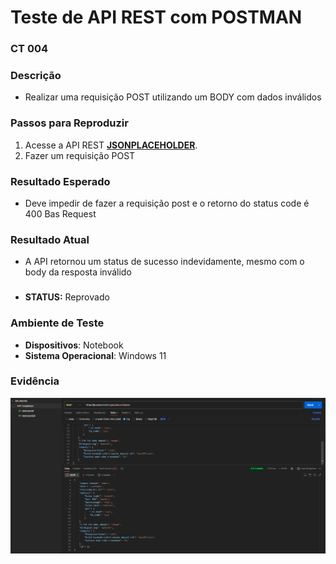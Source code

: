 
# Teste de API REST com POSTMAN

### CT 004

### Descrição  
- Realizar uma requisição POST utilizando um BODY com dados inválidos

### Passos para Reproduzir  
1. Acesse a API REST **[JSONPLACEHOLDER](https://jsonplaceholder.typicode.com)**.  
2. Fazer um requisição POST  

### Resultado Esperado  
- Deve impedir de fazer a requisição post e o retorno do status code é 400 Bas Request

### Resultado Atual  
- A API retornou um status de sucesso indevidamente, mesmo com o body da resposta inválido

###
- **STATUS:** Reprovado
  
### Ambiente de Teste  
- **Dispositivos**: Notebook
- **Sistema Operacional**: Windows 11

### Evidência  
![image](../../Postman/assets/reprovado/Realizar%20uma%20requisição%20POST%20utilizando%20um%20BODY%20com%20dados%20inválidos.png)
